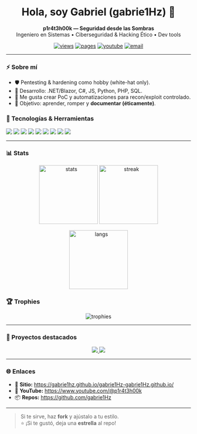 <!--
README de perfil de gabrie1Hz
Estilo dark, centrado y con badges minimalistas.
-->

<h1 align="center">Hola, soy Gabriel (gabrie1Hz) 👋</h1>
<p align="center">
  <b>p1r4t3h00k — Seguridad desde las Sombras</b><br/>
  Ingeniero en Sistemas • Ciberseguridad & Hacking Ético • Dev tools
</p>

<p align="center">
  <a href="https://komarev.com/ghpvc/?username=gabrie1Hz&style=for-the-badge&color=0e75b6"><img src="https://komarev.com/ghpvc/?username=gabrie1Hz&style=for-the-badge&color=0e75b6" alt="views"/></a>
  <a href="https://gabrie1hz.github.io/gabrie1Hz-gabrie1Hz.github.io/"><img src="https://img.shields.io/badge/GitHub%20Pages-Online-242938?style=for-the-badge&logo=github" alt="pages"/></a>
  <a href="https://www.youtube.com/@p1r4t3h00k"><img src="https://img.shields.io/badge/YouTube-p1r4t3h00k-FF0000?style=for-the-badge&logo=youtube&logoColor=white" alt="youtube"/></a>
  <a href="mailto:hernandezgabriel742@gmail.com"><img src="https://img.shields.io/badge/Contacto-Email-25D366?style=for-the-badge&logo=gmail&logoColor=white" alt="email"/></a>
</p>

---

### ⚡ Sobre mí
- 🛡️ Pentesting & hardening como hobby (white-hat only).
- 🧰 Desarrollo: .NET/Blazor, C#, JS, Python, PHP, SQL.
- 🧪 Me gusta crear PoC y automatizaciones para recon/exploit controlado.
- 🎯 Objetivo: aprender, romper y **documentar (éticamente)**.

### 🧩 Tecnologías & Herramientas
<p align="left">
  <img src="https://img.shields.io/badge/.NET-512BD4?logo=dotnet&logoColor=white&style=for-the-badge"/>
  <img src="https://img.shields.io/badge/C%23-239120?logo=c-sharp&logoColor=white&style=for-the-badge"/>
  <img src="https://img.shields.io/badge/Blazor-5C2D91?logo=blazor&logoColor=white&style=for-the-badge"/>
  <img src="https://img.shields.io/badge/Python-3776AB?logo=python&logoColor=white&style=for-the-badge"/>
  <img src="https://img.shields.io/badge/JavaScript-F7DF1E?logo=javascript&logoColor=111&style=for-the-badge"/>
  <img src="https://img.shields.io/badge/PHP-777BB4?logo=php&logoColor=white&style=for-the-badge"/>
  <img src="https://img.shields.io/badge/SQL-4479A1?logo=mysql&logoColor=white&style=for-the-badge"/>
  <img src="https://img.shields.io/badge/Linux-000?logo=linux&logoColor=white&style=for-the-badge"/>
  <img src="https://img.shields.io/badge/Bash-4EAA25?logo=gnu-bash&logoColor=white&style=for-the-badge"/>
</p>

---

### 📊 Stats
<p align="center">
  <img height="160" src="https://github-readme-stats.vercel.app/api?username=gabrie1Hz&show_icons=true&theme=tokyonight&hide_title=false&hide_border=true" alt="stats"/>
  <img height="160" src="https://streak-stats.demolab.com?user=gabrie1Hz&theme=tokyonight&hide_border=true" alt="streak"/>
</p>
<p align="center">
  <img height="160" src="https://github-readme-stats.vercel.app/api/top-langs/?username=gabrie1Hz&layout=compact&theme=tokyonight&hide_border=true" alt="langs"/>
</p>

### 🏆 Trophies
<p align="center">
  <img src="https://github-profile-trophy.vercel.app/?username=gabrie1Hz&theme=onestar&no-frame=true&row=1&column=6" alt="trophies"/>
</p>

---

### 🚀 Proyectos destacados
<p align="center">
  <a href="https://github.com/gabrie1Hz/Herramienta-Bash-Nmap">
    <img src="https://github-readme-stats.vercel.app/api/pin/?username=gabrie1Hz&repo=Herramienta-Bash-Nmap&theme=tokyonight&hide_border=true" />
  </a>
  <a href="https://github.com/gabrie1Hz/gabrie1Hz-gabrie1Hz.github.io">
    <img src="https://github-readme-stats.vercel.app/api/pin/?username=gabrie1Hz&repo=gabrie1Hz-gabrie1Hz.github.io&theme=tokyonight&hide_border=true" />
  </a>
</p>

---

### 🌐 Enlaces
- 🔗 **Sitio:** https://gabrie1hz.github.io/gabrie1Hz-gabrie1Hz.github.io/  
- 🎥 **YouTube:** https://www.youtube.com/@p1r4t3h00k  
- 📦 **Repos:** https://github.com/gabrie1Hz  

---

> Si te sirve, haz **fork** y ajústalo a tu estilo.  
> ⭐ ¡Si te gustó, deja una **estrella** al repo!
